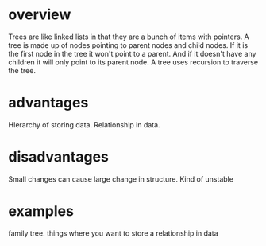 # overview
Trees are like linked lists in that they are a bunch of items with pointers. A tree is made up of nodes pointing to parent nodes and child nodes. If it is the first node in the tree it won't point to a parent. And if it doesn't have any children it will only point to its parent node. A tree uses recursion to traverse the tree.
# advantages
HIerarchy of storing data. Relationship in data.
# disadvantages
Small changes can cause large change in structure. Kind of unstable
# examples
family tree. things where you want to store a relationship in data
